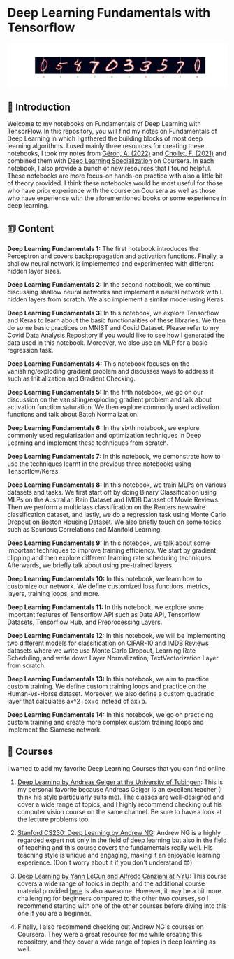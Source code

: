 # Deep Learning Fundamentals with Tensorflow

<img src="images/animation.gif"></img>




## 👋 Introduction

Welcome to my notebooks on Fundamentals of Deep Learning with TensorFlow. In this repository, you will find my notes on Fundamentals of Deep Learning in which I gathered the building blocks of most deep learning algorithms. I used mainly three resources for creating these notebooks, I took my notes from [Géron, A. (2022)](https://www.oreilly.com/library/view/hands-on-machine-learning/9781098125967/) and [Chollet, F. (2021)](https://www.manning.com/books/deep-learning-with-python-second-edition) and combined them with [Deep Learning Specialization](https://www.coursera.org/specializations/deep-learning?utm_source=deeplearningai&utm_medium=institutions&utm_campaign=WebsiteCoursesDLSTopButton) on Coursera. In each notebook, I also provide a bunch of new resources that I found helpful. These notebooks are more focus-on hands-on practice with also a little bit of theory provided. I think these notebooks would be most useful for those who have prior experience with the course on Coursera as well as those who have experience with the aforementioned books or some experience in deep learning. 

## 🗊 Content

**Deep Learning Fundamentals 1:** The first notebook introduces the Perceptron and covers backpropagation and activation functions. Finally, a shallow neural network is implemented and experimented with different hidden layer sizes.

**Deep Learning Fundamentals 2:** In the second notebook, we continue discussing shallow neural networks and implement a neural network with L hidden layers from scratch. We also implement a similar model using Keras.

**Deep Learning Fundamentals 3:** In this notebook, we explore Tensorflow and Keras to learn about the basic functionalities of these libraries. We then do some basic practices on MNIST and Covid Dataset. Please refer to my Covid Data Analysis Repository if you would like to see how I generated the data used in this notebook. Moreover, we also use an MLP for a basic regression task.

**Deep Learning Fundamentals 4:** This notebook focuses on the vanishing/exploding gradient problem and discusses ways to address it such as Initialization and Gradient Checking.

**Deep Learning Fundamentals 5:** In the fifth notebook, we go on our discussion on the vanishing/exploding gradient problem and talk about activation function saturation. We then explore commonly used activation functions and talk about Batch Normalization.

**Deep Learning Fundamentals 6:** In the sixth notebook, we explore commonly used regularization and optimization techniques in Deep Learning and implement these techniques from scratch.

**Deep Learning Fundamentals 7:** In this notebook, we demonstrate how to use the techniques learnt in the previous three notebooks using Tensorflow/Keras.

**Deep Learning Fundamentals 8:** In this notebook, we train MLPs on various datasets and tasks. We first start off by doing Binary Classification using MLPs on the Australian Rain Dataset and IMDB Dataset of Movie Reviews. Then we perform a multiclass classification on the Reuters newswire classification dataset, and lastly, we do a regression task using Monte Carlo Dropout on Boston Housing Dataset. We also briefly touch on some topics such as Spurious Correlations and Manifold Learning.

**Deep Learning Fundamentals 9:** In this notebook, we talk about some important techniques to improve training efficiency. We start by gradient clipping and then explore different learning rate scheduling techniques. Afterwards, we briefly talk about using pre-trained layers.

**Deep Learning Fundamentals 10:** In this notebook, we learn how to customize our network. We define customized loss functions, metrics, layers, training loops, and more.

**Deep Learning Fundamentals 11:** In this notebook, we explore some important features of Tensorflow API such as Data API, Tensorflow Datasets, Tensorflow Hub, and Preprocessing Layers. 

**Deep Learning Fundamentals 12:** In this notebook, we will be implementing two different models for classification on CIFAR-10 and IMDB Reviews datasets where we write use Monte Carlo Dropout, Learning Rate Scheduling, and write down Layer Normalization, TextVectorization Layer from scratch. 

**Deep Learning Fundamentals 13:** In this notebook, we aim to practice custom training. We define custom training loops and practice on the Human-vs-Horse dataset. Moreover, we also define a custom quadratic layer that calculates ax^2+bx+c instead of ax+b.

**Deep Learning Fundamentals 14:** In this notebook, we go on practicing custom training and create more complex custom training loops and implement the Siamese network.

## 📼 Courses

I wanted to add my favorite Deep Learning Courses that you can find online.

1. [Deep Learning by Andreas Geiger at the University of Tubingen](https://www.youtube.com/watch?v=BHBAnUAdeyE&list=PL05umP7R6ij3NTWIdtMbfvX7Z-4WEXRqD): This is my personal favorite because Andreas Geiger is an excellent teacher (I think his style particularly suits me). The classes are well-designed and cover a wide range of topics, and I highly recommend checking out his computer vision course on the same channel. Be sure to have a look at the lecture problems too.

2. [Stanford CS230: Deep Learning by Andrew NG](https://www.youtube.com/watch?v=PySo_6S4ZAg&list=PLoROMvodv4rOABXSygHTsbvUz4G_YQhOb): Andrew NG is a highly regarded expert not only in the field of deep learning but also in the field of teaching and this course covers the fundamentals really well. His teaching style is unique and engaging, making it an enjoyable learning experience. (Don't worry about it if you don't understand 😎)

3. [Deep Learning by Yann LeCun and Alfredo Canziani at NYU](https://www.youtube.com/watch?v=0bMe_vCZo30&list=PL80I41oVxglKcAHllsU0txr3OuTTaWX2v&index=1): This course covers a wide range of topics in depth, and the additional course material provided [here](https://atcold.github.io/pytorch-Deep-Learning/) is also awesome. However, it may be a bit more challenging for beginners compared to the other two courses, so I recommend starting with one of the other courses before diving into this one if you are a beginner.

4. Finally, I also recommend checking out Andrew NG's courses on Coursera. They were a great resource for me while creating this repository, and they cover a wide range of topics in deep learning as well.
